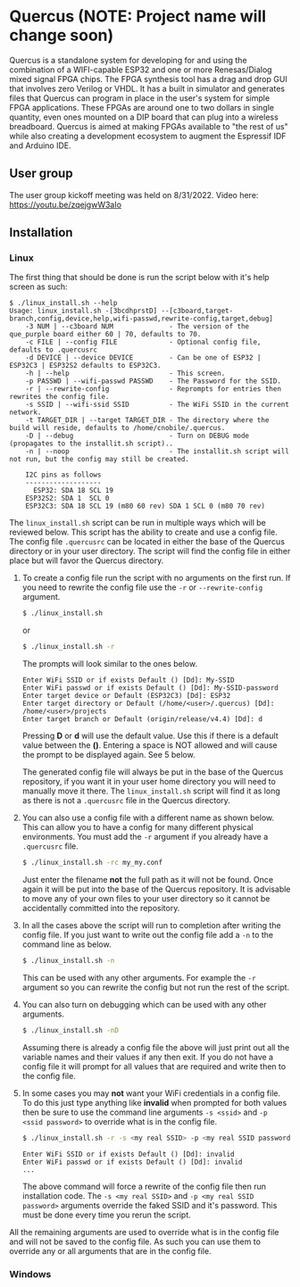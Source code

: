 # Quercus (NOTE: Project name will change soon)
Quercus is a standalone system for developing for and using the combination of
a WIFI-capable ESP32 and one or more Renesas/Dialog mixed signal FPGA
chips. The FPGA synthesis tool has a drag and drop GUI that involves zero
Verilog or VHDL. It has a built in simulator and generates files that Quercus
can program in place in the user's system for simple FPGA applications. These
FPGAs are around one to two dollars in single quantity, even ones mounted on a
DIP board that can plug into a wireless breadboard. Quercus is aimed at making
FPGAs available to "the rest of us" while also creating a development ecosystem
to augment the Espressif IDF and Arduino IDE.

## User group
The user group kickoff meeting was held on 8/31/2022. Video here: https://youtu.be/zqejgwW3aIo

## Installation

### Linux

The first thing that should be done is run the script below with it's help
screen as such:

``` console
$ ./linux_install.sh --help
Usage: linux_install.sh -[3bcdhprstD] --[c3board,target-branch,config,device,help,wifi-passwd,rewrite-config,target,debug]
    -3 NUM | --c3board NUM              - The version of the que_purple board either 60 | 70, defaults to 70.
    -c FILE | --config FILE             - Optional config file, defaults to .quercusrc
    -d DEVICE | --device DEVICE         - Can be one of ESP32 | ESP32C3 | ESP32S2 defaults to ESP32C3.
    -h | --help                         - This screen.
    -p PASSWD | --wifi-passwd PASSWD    - The Password for the SSID.
    -r | --rewrite-config               - Reprompts for entries then rewrites the config file.
    -s SSID | --wifi-ssid SSID          - The WiFi SSID in the current network.
    -t TARGET_DIR | --target TARGET_DIR - The directory where the build will reside, defaults to /home/cnobile/.quercus.
    -D | --debug                        - Turn on DEBUG mode (propagates to the installit.sh script)..
    -n | --noop                         - The installit.sh script will not run, but the config may still be created.

    I2C pins as follows
    -------------------
      ESP32: SDA 18 SCL 19
    ESP32S2: SDA 1  SCL 0
    ESP32C3: SDA 18 SCL 19 (m80 60 rev) SDA 1 SCL 0 (m80 70 rev)
```

The ```linux_install.sh``` script can be run in multiple ways which will be
reviewed below. This script has the ability to create and use a config file.
The config file ```.quercusrc``` can be located in either the base of the
Quercus directory or in your user directory. The script will find the config
file in either place but will favor the Quercus directory.

1. To create a config file run the script with no arguments on the first
   run. If you need to rewrite the config file use the ```-r``` or 
   ```--rewrite-config``` argument.

   ``` bash
   $ ./linux_install.sh
   ```
   or
   ``` bash
   $ ./linux_install.sh -r
   ```
   The prompts will look similar to the ones below.
   ``` console
   Enter WiFi SSID or if exists Default () [Dd]: My-SSID
   Enter WiFi passwd or if exists Default () [Dd]: My-SSID-password
   Enter target device or Default (ESP32C3) [Dd]: ESP32
   Enter target directory or Default (/home/<user>/.quercus) [Dd]: /home/<user>/projects
   Enter target branch or Default (origin/release/v4.4) [Dd]: d
   ```
   Pressing **D** or **d** will use the default value. Use this if there is a
   default value between the **()**. Entering a space is NOT allowed and will
   cause the prompt to be displayed again. See 5 below.

   The generated config file will always be put in the base of the Quercus
   repository, if you want it in your user home directory you will need to
   manually move it there. The ```linux_install.sh``` script will find it as
   long as there is not a ```.quercusrc``` file in the Quercus directory.

2. You can also use a config file with a different name as shown below. This
   can allow you to have a config for many different physical environments. You
   must add the ```-r``` argument if you already have a ```.quercusrc``` file.

   ``` bash
   $ ./linux_install.sh -rc my_my.conf
   ```
   Just enter the filename **not** the full path as it will not be found. Once
   again it will be put into the base of the Quercus repository. It is
   advisable to move any of your own files to your user directory so it cannot
   be accidentally committed into the repository.

3. In all the cases above the script will run to completion after writing the
   config file. If you just want to write out the config file add a ```-n``` to
   the command line as below.

    ``` bash
    $ ./linux_install.sh -n
   ```
   This can be used with any other arguments. For example the ```-r``` argument
   so you can rewrite the config but not run the rest of the script.

4. You can also turn on debugging which can be used with any other arguments.

   ``` bash
   $ ./linux_install.sh -nD
   ```
   Assuming there is already a config file the above will just print out all
   the variable names and their values if any then exit. If you do not have a
   config file it will prompt for all values that are required and write then
   to the config file.

5. In some cases you may **not** want your WiFi credentials in a config file.
   To do this just type anything like **invalid** when prompted for both
   values then be sure to use the command line arguments ```-s <ssid>``` and
   ```-p <ssid password>``` to override what is in the config file.

   ``` bash
   $ ./linux_install.sh -r -s <my real SSID> -p <my real SSID password>
   ```
   ``` console
   Enter WiFi SSID or if exists Default () [Dd]: invalid
   Enter WiFi passwd or if exists Default () [Dd]: invalid
   ...
   ```
   The above command will force a rewrite of the config file then run
   installation code. The ```-s <my real SSID>``` and ```-p <my real SSID
   password>``` arguments override the faked SSID and it's password. This must
   be done every time you rerun the script.

All the remaining arguments are used to override what is in the config file and
will not be saved to the config file. As such you can use them to override any
or all arguments that are in the config file.

### Windows
